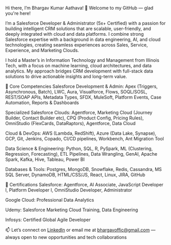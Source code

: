 Hi there, I’m Bhargav Kumar Aathava! 👋
Welcome to my GitHub — glad you're here!

I’m a Salesforce Developer & Administrator (5x+ Certified) with a passion for building intelligent CRM solutions that are scalable, user-friendly, and deeply integrated with cloud and data platforms. I combine strong Salesforce expertise with a background in data engineering, AI, and cloud technologies, creating seamless experiences across Sales, Service, Experience, and Marketing Clouds.

I hold a Master’s in Information Technology and Management from Illinois Tech, with a focus on machine learning, cloud architectures, and data analytics. My approach bridges CRM development with full-stack data solutions to drive actionable insights and long-term value.

💼 Core Competencies
Salesforce Development & Admin:
Apex (Triggers, Asynchronous, Batch), LWC, Aura, Visualforce, Flows, SOQL/SOSL, REST/SOAP APIs, Metadata Types, SFDX, MuleSoft, Platform Events, Case Automation, Reports & Dashboards

Specialized Salesforce Clouds:
Agentforce, Marketing Cloud (Journey Builder, Contact Builder etc), CPQ (Product Config, Pricing Rules), OmniStudio (FlexCards, DataRaptors), Agentforce, Data Cloud

Cloud & DevOps:
AWS (Lambda, RedShift), Azure (Data Lake, Synapse), GCP, Git, Jenkins, Copado, CI/CD pipelines, Workbench, Ant Migration Tool

Data Science & Engineering:
Python, SQL, R, PySpark, ML (Clustering, Regression, Forecasting), ETL Pipelines, Data Wrangling, GenAI, Apache Spark, Kafka, Hive, Tableau, Power BI

Databases & Tools:
Postgres, MongoDB, Snowflake, Redis, Cassandra, MS SQL Server, DynamoDB, HTML/CSS/JS, React, Linux, JIRA, GitHub

📜 Certifications
Salesforce: Agentforce, AI Associate, JavaScript Developer I, Platform Developer I, OmniStudio Developer, Administrator

Google Cloud: Professional Data Analytics

Udemy: Salesforce Marketing Cloud Training, Data Engineering

Infosys: Certified Global Agile Developer

📫 Let’s connect on [LinkedIn](https://www.linkedin.com/in/your-profile-url/) or email me at bhargavoffic@gmail.com — always open to new opportunities and tech collaborations
